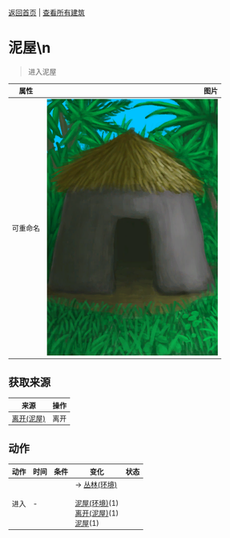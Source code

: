 [返回首页](index.md)   |  [查看所有建筑](building.md)
# 泥屋\n  
> 进入泥屋  
  
  属性  |   图片   
 ----  |  ----:   
 可重命名  |  ![](Sprite/MudHut.png)   
  
## 获取来源  
来源  |  操作  
----  |  ----  
[离开(泥屋)](MudHutExitRuins.md)  |  离开  
## 动作  
动作  |  时间  |  条件  |  变化  |  状态  
----  |  ----  |  ----  |  ----  |  ----  
进入  |  -  |    |  → [丛林(环境)](Env_Jungle.md)<br><br>[泥屋(环境)](Env_MudHutRuins.md)(1)<br>[离开(泥屋)](MudHutExitRuins.md)(1)<br>[泥屋](MudHutRuins.md)(1)  |    
